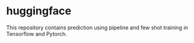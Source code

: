 # huggingface
This repository contains prediction using pipeline and few shot training in Tensorflow and Pytorch.
